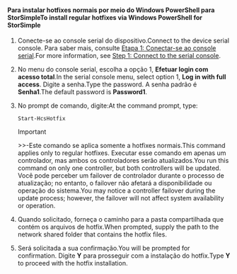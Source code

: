 <!--author=SharS last changed: 9/17/15-->

#### <a name="to-install-regular-hotfixes-via-windows-powershell-for-storsimple"></a><span data-ttu-id="74b30-101">Para instalar hotfixes normais por meio do Windows PowerShell para StorSimple</span><span class="sxs-lookup"><span data-stu-id="74b30-101">To install regular hotfixes via Windows PowerShell for StorSimple</span></span>
1. <span data-ttu-id="74b30-102">Conecte-se ao console serial do dispositivo.</span><span class="sxs-lookup"><span data-stu-id="74b30-102">Connect to the device serial console.</span></span> <span data-ttu-id="74b30-103">Para saber mais, consulte [Etapa 1: Conectar-se ao console serial](../articles/storsimple/storsimple-update-device.md#step1).</span><span class="sxs-lookup"><span data-stu-id="74b30-103">For more information, see [Step 1: Connect to the serial console](../articles/storsimple/storsimple-update-device.md#step1).</span></span>
2. <span data-ttu-id="74b30-104">No menu do console serial, escolha a opção 1, **Efetuar login com acesso total**.</span><span class="sxs-lookup"><span data-stu-id="74b30-104">In the serial console menu, select option 1, **Log in with full access**.</span></span> <span data-ttu-id="74b30-105">Digite a senha.</span><span class="sxs-lookup"><span data-stu-id="74b30-105">Type the password.</span></span> <span data-ttu-id="74b30-106">A senha padrão é **Senha1**.</span><span class="sxs-lookup"><span data-stu-id="74b30-106">The default password is **Password1**.</span></span>
3. <span data-ttu-id="74b30-107">No prompt de comando, digite:</span><span class="sxs-lookup"><span data-stu-id="74b30-107">At the command prompt, type:</span></span>
   
    ```
    Start-HcsHotfix
    ```
   
    > [!IMPORTANT]
    >
    > <span data-ttu-id="74b30-108">>>-Este comando se aplica somente a hotfixes normais.</span><span class="sxs-lookup"><span data-stu-id="74b30-108">This command applies only to regular hotfixes.</span></span> <span data-ttu-id="74b30-109">Executar esse comando em apenas um controlador, mas ambos os controladores serão atualizados.</span><span class="sxs-lookup"><span data-stu-id="74b30-109">You run this command on only one controller, but both controllers will be updated.</span></span>
    > <span data-ttu-id="74b30-110">Você pode perceber um failover de controlador durante o processo de atualização; no entanto, o failover não afetará a disponibilidade ou operação do sistema.</span><span class="sxs-lookup"><span data-stu-id="74b30-110">You may notice a controller failover during the update process; however, the failover will not affect system availability or operation.</span></span>

4. <span data-ttu-id="74b30-111">Quando solicitado, forneça o caminho para a pasta compartilhada que contém os arquivos de hotfix.</span><span class="sxs-lookup"><span data-stu-id="74b30-111">When prompted, supply the path to the network shared folder that contains the hotfix files.</span></span>
5. <span data-ttu-id="74b30-112">Será solicitada a sua confirmação.</span><span class="sxs-lookup"><span data-stu-id="74b30-112">You will be prompted for confirmation.</span></span> <span data-ttu-id="74b30-113">Digite **Y** para prosseguir com a instalação do hotfix.</span><span class="sxs-lookup"><span data-stu-id="74b30-113">Type **Y** to proceed with the hotfix installation.</span></span>

